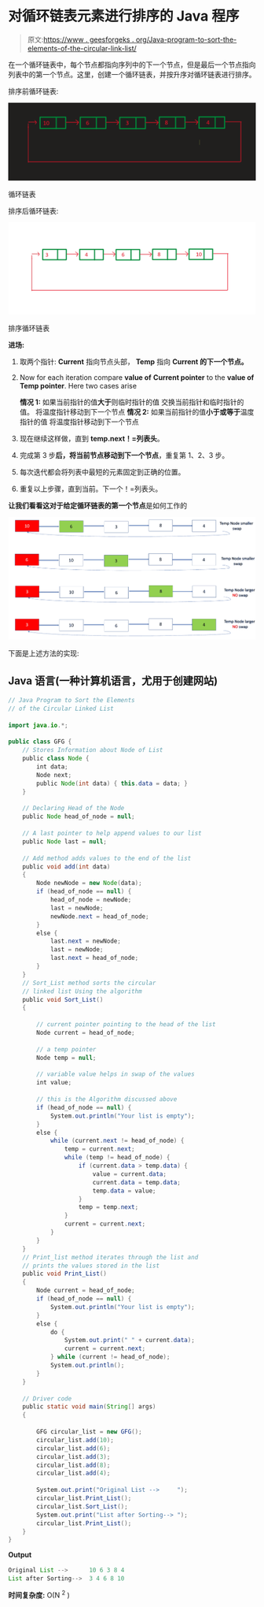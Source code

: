 # 对循环链表元素进行排序的 Java 程序

> 原文:[https://www . geesforgeks . org/Java-program-to-sort-the-elements-of-the-circular-link-list/](https://www.geeksforgeeks.org/java-program-to-sort-the-elements-of-the-circular-linked-list/)

在一个循环链表中，每个节点都指向序列中的下一个节点，但是最后一个节点指向列表中的第一个节点。这里，创建一个循环链表，并按升序对循环链表进行排序。

排序前循环链表:

![](img/7ec9508ba5da08fd1d1cffc1298bc856.png)

循环链表

排序后循环链表:

![](img/aea40cc4ad402a1bd90bb89f0b2e37bc.png)

排序循环链表

**进场:**

1.  取两个指针: **Current** 指向节点头部， **Temp** 指向 **Current 的下一个节点。**
2.  Now for each iteration compare **value of** **Current pointer** to the **value of Temp pointer**.
    Here two cases arise

    **情况 1:** 如果当前指针的值**大于**则临时指针的值
    交换当前指针和临时指针的值。
    将温度指针移动到下一个节点
    **情况 2:** 如果当前指针的值**小于或等于**温度指针的值
    将温度指针移动到下一个节点

3.  现在继续这样做，直到 **temp.next！=列表头**。
4.  完成第 3 步**后，将当前节点移动到下一个节点**，重复第 1、2、3 步。
5.  每次迭代都会将列表中最短的元素固定到正确的位置。
6.  重复以上步骤，直到当前。下一个！=列表头。

**让我们看看这对于给定循环链表的第一个节点**是如何工作的

![](img/ffd301780a7dab2e7dbbfbbc5fddc598.png)

下面是上述方法的实现:

## Java 语言(一种计算机语言，尤用于创建网站)

```java
// Java Program to Sort the Elements
// of the Circular Linked List

import java.io.*;

public class GFG {
    // Stores Information about Node of List
    public class Node {
        int data;
        Node next;
        public Node(int data) { this.data = data; }
    }

    // Declaring Head of the Node
    public Node head_of_node = null;

    // A last pointer to help append values to our list
    public Node last = null;

    // Add method adds values to the end of the list
    public void add(int data)
    {
        Node newNode = new Node(data);
        if (head_of_node == null) {
            head_of_node = newNode;
            last = newNode;
            newNode.next = head_of_node;
        }
        else {
            last.next = newNode;
            last = newNode;
            last.next = head_of_node;
        }
    }
    // Sort_List method sorts the circular
    // linked list Using the algorithm
    public void Sort_List()
    {

        // current pointer pointing to the head of the list
        Node current = head_of_node;

        // a temp pointer
        Node temp = null;

        // variable value helps in swap of the values
        int value;

        // this is the Algorithm discussed above
        if (head_of_node == null) {
            System.out.println("Your list is empty");
        }
        else {
            while (current.next != head_of_node) {
                temp = current.next;
                while (temp != head_of_node) {
                    if (current.data > temp.data) {
                        value = current.data;
                        current.data = temp.data;
                        temp.data = value;
                    }
                    temp = temp.next;
                }
                current = current.next;
            }
        }
    }
    // Print_list method iterates through the list and
    // prints the values stored in the list
    public void Print_List()
    {
        Node current = head_of_node;
        if (head_of_node == null) {
            System.out.println("Your list is empty");
        }
        else {
            do {
                System.out.print(" " + current.data);
                current = current.next;
            } while (current != head_of_node);
            System.out.println();
        }
    }

    // Driver code
    public static void main(String[] args)
    {

        GFG circular_list = new GFG();
        circular_list.add(10);
        circular_list.add(6);
        circular_list.add(3);
        circular_list.add(8);
        circular_list.add(4);

        System.out.print("Original List -->     ");
        circular_list.Print_List();
        circular_list.Sort_List();
        System.out.print("List after Sorting--> ");
        circular_list.Print_List();
    }
}
```

**Output**

```java
Original List -->      10 6 3 8 4
List after Sorting-->  3 4 6 8 10
```

**时间复杂度:** O(N <sup>2</sup> )
